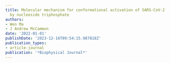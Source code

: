 ```yaml
---
title: Molecular mechanism for conformational activation of SARS-CoV-2 RNA polymerase
  by nucleoside triphosphate
authors:
- Wen Ma
- J Andrew McCammon
date: '2022-01-01'
publishDate: '2023-12-16T09:54:15.987818Z'
publication_types:
- article-journal
publication: '*Biophysical Journal*'
---
```

